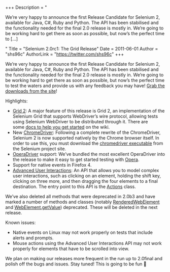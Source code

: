 +++
Description = "<p>We’re very happy to announce the first Release Candidate for Selenium 2, available for Java, C#, Ruby and Python. The API has been stabilised and the functionality needed for the final 2.0 release is mostly in. We’re going to be working hard to get there as soon as possible, but now’s the perfect time to […]</p>"
Title = "Selenium 2.0rc1: The Grid Release"
Date = 2011-06-01
Author = "shs96c"
AuthorLink = "https://twitter.com/shs96c"
+++

<p>We&#8217;re very happy to announce the first Release Candidate for Selenium 2, available for Java, C#, Ruby and Python. The API has been stabilised and the functionality needed for the final 2.0 release is mostly in. We’re going to be working hard to get there as soon as possible, but now’s the perfect time to test the waters and provide us with any feedback you may have! <a href="http://code.google.com/p/selenium/downloads/list">Grab the downloads from the site</a>!</p>
<p>Highlights:</p>
<ul>
<li><a href="http://code.google.com/p/selenium/wiki/Grid2">Grid 2</a>: A major feature of this release is Grid 2, an implementation of the Selenium Grid that supports WebDriver&#8217;s wire protocol, allowing tests using Selenium WebDriver to be distributed through it. There are some <a href="http://code.google.com/p/selenium/wiki/Grid2">docs to help you get started</a> on the wiki.</li>
<li>New <a href="http://code.google.com/p/selenium/wiki/ChromeDriver">ChromeDriver</a>: Following a complete rewrite of the ChromeDriver, Selenium 2 is now supported natively by the Chrome browser itself. In order to use this, you must download the <a href="http://code.google.com/p/selenium/downloads/list">chromedriver executable</a> from the Selenium project site.</li>
<li><a href="http://www.opera.com/developer/tools/operadriver/">OperaDriver</a> support: We&#8217;ve bundled the most excellent OperaDriver into the release to make it easy to get started testing with <a href="http://www.opera.com/browser/">Opera</a>.</li>
<li>Support for native events in Firefox 4.</li>
<li><a href="http://code.google.com/p/selenium/wiki/AdvancedUserInteractions">Advanced User Interactions</a>: An API that allows you to model complex user interactions, such as clicking on an element, holding the shift key, clicking on three more, and then dragging the four elements to a final destination. The entry point to this API is the <a href="http://selenium.googlecode.com/svn/trunk/docs/api/java/org/openqa/selenium/interactions/Actions.html">Actions</a> class.</li>
</ul>
<p>We’ve also deleted all methods that were deprecated in 2.0b3 and have marked a number of methods and classes (notably <a href="http://selenium.googlecode.com/svn/trunk/docs/api/java/org/openqa/selenium/RenderedWebElement.html">RenderedWebElement</a> and <a href="http://selenium.googlecode.com/svn/trunk/docs/api/java/org/openqa/selenium/WebElement.html#getValue()">WebElement.getValue</a>) deprecated. These will be deleted in the next release.</p>
<p>Known issues:</p>
<ul>
<li>Native events on Linux may not work properly on tests that include alerts and prompts.</li>
<li>Mouse actions using the Advanced User Interactions API may not work properly for elements that have to be scrolled into view.</li>
</ul>
<p>We plan on making our releases more frequent in the run up to 2.0final and polish off the bugs and issues. Stay tuned! This is going to be fun 🙂</p>

